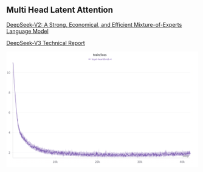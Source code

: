 ## Multi Head Latent Attention

[DeepSeek-V2: A Strong, Economical, and Efficient Mixture-of-Experts Language Model](https://arxiv.org/abs/2405.04434)

[DeepSeek-V3 Technical Report](https://arxiv.org/abs/2412.19437)

<img src="/experiments/mla/assets/train.png" alt="Train Loss" width="600">